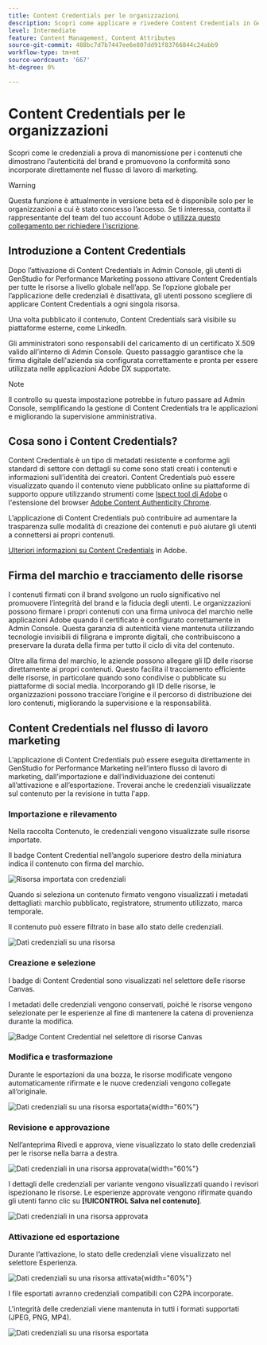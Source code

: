 ```yaml
---
title: Content Credentials per le organizzazioni
description: Scopri come applicare e rivedere Content Credentials in GenStudio for Performance Marketing.
level: Intermediate
feature: Content Management, Content Attributes
source-git-commit: 488bc7d7b7447ee6e807dd91f83766844c24abb9
workflow-type: tm+mt
source-wordcount: '667'
ht-degree: 0%

---
```


# Content Credentials per le organizzazioni

Scopri come le credenziali a prova di manomissione per i contenuti che dimostrano l’autenticità del brand e promuovono la conformità sono incorporate direttamente nel flusso di lavoro di marketing.

>[!WARNING]
>
> Questa funzione è attualmente in versione beta ed è disponibile solo per le organizzazioni a cui è stato concesso l’accesso. Se ti interessa, contatta il rappresentante del team del tuo account Adobe o [utilizza questo collegamento per richiedere l&#39;iscrizione](https://www.feedbackprogram.adobe.com/c/a/5aWPEOthrDv22Mf9CyekOy?source=qr).


## Introduzione a Content Credentials

Dopo l’attivazione di Content Credentials in Admin Console, gli utenti di GenStudio for Performance Marketing possono attivare Content Credentials per tutte le risorse a livello globale nell’app. Se l’opzione globale per l’applicazione delle credenziali è disattivata, gli utenti possono scegliere di applicare Content Credentials a ogni singola risorsa.

Una volta pubblicato il contenuto, Content Credentials sarà visibile su piattaforme esterne, come LinkedIn.

Gli amministratori sono responsabili del caricamento di un certificato X.509 valido all’interno di Admin Console. Questo passaggio garantisce che la firma digitale dell&#39;azienda sia configurata correttamente e pronta per essere utilizzata nelle applicazioni Adobe DX supportate.

>[!NOTE]
>
>Il controllo su questa impostazione potrebbe in futuro passare ad Admin Console, semplificando la gestione di Content Credentials tra le applicazioni e migliorando la supervisione amministrativa.

## Cosa sono i Content Credentials? 

Content Credentials è un tipo di metadati resistente e conforme agli standard di settore con dettagli su come sono stati creati i contenuti e informazioni sull’identità dei creatori. Content Credentials può essere visualizzato quando il contenuto viene pubblicato online su piattaforme di supporto oppure utilizzando strumenti come [Ispect tool di Adobe](https://contentauthenticity.adobe.com/inspect) o l&#39;estensione del browser [Adobe Content Authenticity Chrome](https://helpx.adobe.com/creative-cloud/help/cai/adobe-content-authenticity-chrome-browser-extension.html).  

L’applicazione di Content Credentials può contribuire ad aumentare la trasparenza sulle modalità di creazione dei contenuti e può aiutare gli utenti a connettersi ai propri contenuti.

[Ulteriori informazioni su Content Credentials](https://helpx.adobe.com/it/creative-cloud/help/content-credentials.html) in Adobe.

## Firma del marchio e tracciamento delle risorse

I contenuti firmati con il brand svolgono un ruolo significativo nel promuovere l’integrità del brand e la fiducia degli utenti. Le organizzazioni possono firmare i propri contenuti con una firma univoca del marchio nelle applicazioni Adobe quando il certificato è configurato correttamente in Admin Console. Questa garanzia di autenticità viene mantenuta utilizzando tecnologie invisibili di filigrana e impronte digitali, che contribuiscono a preservare la durata della firma per tutto il ciclo di vita del contenuto.

Oltre alla firma del marchio, le aziende possono allegare gli ID delle risorse direttamente ai propri contenuti. Questo facilita il tracciamento efficiente delle risorse, in particolare quando sono condivise o pubblicate su piattaforme di social media. Incorporando gli ID delle risorse, le organizzazioni possono tracciare l’origine e il percorso di distribuzione dei loro contenuti, migliorando la supervisione e la responsabilità.

## Content Credentials nel flusso di lavoro marketing

L’applicazione di Content Credentials può essere eseguita direttamente in GenStudio for Performance Marketing nell’intero flusso di lavoro di marketing, dall’importazione e dall’individuazione dei contenuti all’attivazione e all’esportazione. Troverai anche le credenziali visualizzate sul contenuto per la revisione in tutta l&#39;app.

### Importazione e rilevamento

Nella raccolta Contenuto, le credenziali vengono visualizzate sulle risorse importate.

Il badge Content Credential nell’angolo superiore destro della miniatura indica il contenuto con firma del marchio.

![Risorsa importata con credenziali](./images/import-discovery1.png)

Quando si seleziona un contenuto firmato vengono visualizzati i metadati dettagliati: marchio pubblicato, registratore, strumento utilizzato, marca temporale.

Il contenuto può essere filtrato in base allo stato delle credenziali.

![Dati credenziali su una risorsa](./images/import-discovery2.jpg)

### Creazione e selezione

I badge di Content Credential sono visualizzati nel selettore delle risorse Canvas.

I metadati delle credenziali vengono conservati, poiché le risorse vengono selezionate per le esperienze al fine di mantenere la catena di provenienza durante la modifica.

![Badge Content Credential nel selettore di risorse Canvas](./images/creation-selection1.png)

### Modifica e trasformazione

Durante le esportazioni da una bozza, le risorse modificate vengono automaticamente rifirmate e le nuove credenziali vengono collegate all’originale.

![Dati credenziali su una risorsa esportata](./images/edit-and-transformation1.png){width="60%"}

### Revisione e approvazione

Nell’anteprima Rivedi e approva, viene visualizzato lo stato delle credenziali per le risorse nella barra a destra.

![Dati credenziali in una risorsa approvata](./images/review-and-approve1.png){width="60%"}

I dettagli delle credenziali per variante vengono visualizzati quando i revisori ispezionano le risorse. Le esperienze approvate vengono rifirmate quando gli utenti fanno clic su **[!UICONTROL Salva nel contenuto]**.

![Dati credenziali in una risorsa approvata](./images/review-and-approve2.png)

### Attivazione ed esportazione

Durante l’attivazione, lo stato delle credenziali viene visualizzato nel selettore Esperienza.

![Dati credenziali su una risorsa attivata](./images/activate-export1.png){width="60%"}

I file esportati avranno credenziali compatibili con C2PA incorporate.

L&#39;integrità delle credenziali viene mantenuta in tutti i formati supportati (JPEG, PNG, MP4).

![Dati credenziali su una risorsa esportata](./images/activate-export2.png)

